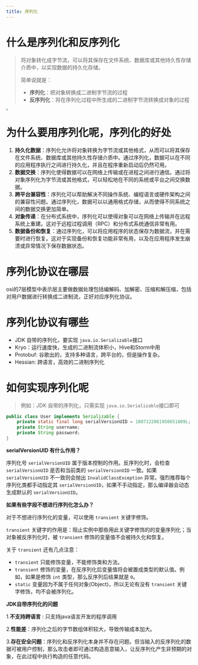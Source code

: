 ```yaml
---
title: 序列化
---
```


# 什么是序列化和反序列化

>将对象转化成字节流，可以将其保存在文件系统、数据库或其他持久性存储介质中，以实现数据的持久化存储。
>
>简单说就是：
>
>- **序列化**：把对象转换成二进制字节流的过程
>- **反序列化**：将在序列化过程中所生成的二进制字节流转换成对象的过程

<img src="https://telegraph-image-2ni.pages.dev/file/1fff0f9d66252dbcbf26e.png" style="zoom:33%;" />



# 为什么要用序列化呢，序列化的好处

1. **持久化数据**：序列化允许将对象转换为字节流或其他格式，从而可以将其保存在文件系统、数据库或其他持久性存储介质中。通过序列化，数据可以在不同的应用程序执行之间进行持久化，并且在程序重新启动后仍然可用。
2. **数据交换**：序列化使得数据可以在网络上传输或在进程之间进行通信。通过将对象序列化为字节流或其他格式，可以轻松地在不同的系统或平台之间交换数据。
3. **跨平台兼容性**：序列化可以帮助解决不同操作系统、编程语言或硬件架构之间的兼容性问题。通过序列化，数据可以以通用格式存储，从而使得不同系统之间的数据交换更加简单。
4. **对象传递**：在分布式系统中，序列化可以使得对象可以在网络上传输并在远程系统上重建。这对于远程过程调用（RPC）和分布式系统通信非常有用。
5. **数据备份和恢复**：通过序列化，可以将应用程序的状态保存为数据流，并在需要时进行恢复。这对于实现备份和恢复功能非常有用，以及在应用程序发生崩溃或异常情况下保存数据状态。

# 序列化协议在哪层

osi的7层模型中表示层主要做数据处理包括编解码、加解密、压缩和解压缩，包括对用户数据进行转换成二进制流，正好对应序列化协议。

# 序列化协议有哪些

+ JDK 自带的序列化，要实现 `java.io.Serializable`接口
+ Kryo：运行速度快，生成的二进制流体积小，Hive和Storm中用
+ Protobuf: 谷歌出的，支持多种语言，跨平台的，但是操作复杂。
+ Hessian: 跨语言，高效的二进制序列化

# 如何实现序列化呢

>例如：JDK 自带的序列化，只需实现 `java.io.Serializable`接口即可

```java
public class User implements Serializable {
    private static final long serialVersionUID = 1807122061950651809L;
    private String username;
    private String password;
}
```

**serialVersionUID 有什么作用？**

序列化号 `serialVersionUID` 属于版本控制的作用。反序列化时，会检查 `serialVersionUID` 是否和当前类的 `serialVersionUID` 一致。如果 `serialVersionUID` 不一致则会抛出 `InvalidClassException` 异常。强烈推荐每个序列化类都手动指定其 `serialVersionUID`，如果不手动指定，那么编译器会动态生成默认的 `serialVersionUID`。

**如果有些字段不想进行序列化怎么办？**

对于不想进行序列化的变量，可以使用 `transient` 关键字修饰。

`transient` 关键字的作用是：阻止实例中那些用此关键字修饰的的变量序列化；当对象被反序列化时，被 `transient` 修饰的变量值不会被持久化和恢复。

关于 `transient` 还有几点注意：

- `transient` 只能修饰变量，不能修饰类和方法。
- `transient` 修饰的变量，在反序列化后变量值将会被置成类型的默认值。例如，如果是修饰 `int` 类型，那么反序列后结果就是 `0`。
- `static` 变量因为不属于任何对象(Object)，所以无论有没有 `transient` 关键字修饰，均不会被序列化。

**JDK自带序列化的问题**

1.**不支持跨语言** : 只支持java语言开发的程序调用

2.**性能差**：序列化之后的字节数组体积较大，导致传输成本加大。

3.**存在安全问题**：序列化和反序列化本身并不存在问题。但当输入的反序列化的数据可被用户控制，那么攻击者即可通过构造恶意输入，让反序列化产生非预期的对象，在此过程中执行构造的任意代码。





